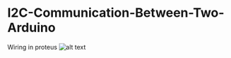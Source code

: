 # I2C-Communication-Between-Two-Arduino
Wiring in proteus
![alt text]([http://url/to/img.png](https://github.com/Fatihalparslan/I2C-Communication-Between-Two-Arduino/blob/main/arduinoi2c.jpg))
